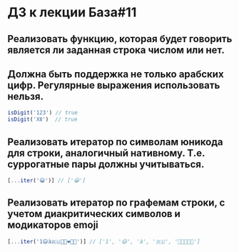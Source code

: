 # ДЗ к лекции База#11

## Реализовать функцию, которая будет говорить является ли заданная строка числом или нет. 
## Должна быть поддержка не только арабских цифр. Регулярные выражения использовать нельзя.

```js
isDigit('123') // true
isDigit('Ⅻ')  // true
```

## Реализовать итератор по символам юникода для строки, аналогичный нативному. Т.е. суррогатные пары должны учитываться.

```js
[...iter('😀')] // ['😀']
```

## Реализовать итератор по графемам строки, с учетом диакритических символов и модикаторов emoji

```js
[...iter('1😃à🇷🇺👩🏽‍❤️‍💋‍👨')] // ['1', '😃', 'à', '🇷🇺', '👩🏽‍❤️‍💋‍👨']
```
